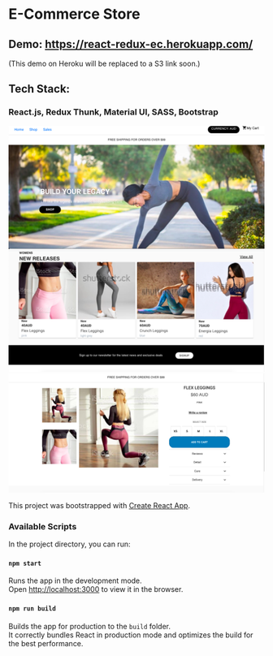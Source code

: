 # E-Commerce Store

## Demo: https://react-redux-ec.herokuapp.com/
(This demo on Heroku will be replaced to a S3 link soon.)

## Tech Stack: 
### React.js, Redux Thunk, Material UI, SASS, Bootstrap

![alt text](https://github.com/Zoe-0925/E-Commerce-React-Redux-Saga-Node.js-MySQL-Frontend/blob/master/public/Demo-1.png)
![alt text](https://github.com/Zoe-0925/E-Commerce-React-Redux-Saga-Node.js-MySQL-Frontend/blob/master/public/Demo-2.png)
![alt text](https://github.com/Zoe-0925/E-Commerce-React-Redux-Saga-Node.js-MySQL-Frontend/blob/master/public/Demo-3.png)

This project was bootstrapped with [Create React App](https://github.com/facebook/create-react-app).

### Available Scripts

In the project directory, you can run:

#### `npm start`

Runs the app in the development mode.<br />
Open [http://localhost:3000](http://localhost:3000) to view it in the browser.

#### `npm run build`

Builds the app for production to the `build` folder.<br />
It correctly bundles React in production mode and optimizes the build for the best performance.

